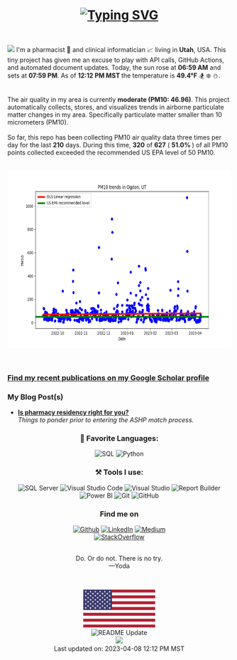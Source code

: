 <h1 align = "center">
<a href="https://git.io/typing-svg"><img src="https://readme-typing-svg.herokuapp.com?font=Fira+Code&size=75&duration=1500&pause=600&color=0CE82B&background=000000EE&center=true&vCenter=true&multiline=true&width=1920&height=384&lines=Hello+there!;My+name+is+Clayton+Hamilton%2C+PharmD;Welcome+to+my+README" alt="Typing SVG" /></a>
</h1>
<br>
<p><img src="https://github.com/claytonjhamilton/claytonjhamilton/blob/main/images/waving_hand.gif" width="18px">
I'm a pharmacist 💊 and clinical informatician 📈 living in <b>Utah</b>, USA. 
This tiny project has given me an excuse to play with API calls, GitHub Actions, and automated document updates. 
Today, the sun rose at <b>06:59 AM</b> and sets at <b>07:59 PM</b>. 
As of <b>12:12 PM MST </b> the temperature is <b>49.4°F</b> 🏂 ❄️ ⛄.</p>
<br>
The air quality in my area is currently <b>moderate (PM10: 46.96)</b>. This project automatically collects, stores, and visualizes trends in airborne particulate 
matter changes in my area. Specifically particulate matter smaller than 10 micrometers (PM10).
<br>
<br>
So far, this repo has been collecting PM10 air quality data three times per day for the last <b>210</b> days.
During this time, <b>320</b> of <b>627</b> ( <b>51.0% </b>) of all PM10 points collected
exceeded the recommended US EPA level of 50 PM10.
<br>
<br>
<p align="center">
  <img src="PM10_plot.png" width="600" height="400">
</p>
<br>
</p>
<h3><a href="https://scholar.google.com/citations?hl=en&user=53-926AAAAAJ&view_op=list_works&sortby=pubdate"><b>Find my recent publications on my Google Scholar profile</b></a></h3>
<h3>My Blog Post(s)</h3>
<ul>
  <li><a href="https://clayton-hamilton.medium.com/is-a-pharmacy-residency-right-for-you-9660f6e35fcb"><b>Is pharmacy residency right for you?</b></a><br/><i>Things to ponder prior to entering the ASHP match process.</i></li>
</ul>
<h3 align="center">📄 Favorite Languages:</h3>
<p align="center">
<a target="_blank"><img alt="SQL" src="https://img.shields.io/badge/-SQL-%2312100E.svg?logo=microsoft-sql-server&logoColor=red&style=for-the-badge"/></a> 
<a target="_blank"><img alt="Python" src="https://img.shields.io/badge/Python-%2312100E.svg?logo=python&style=for-the-badge&logoColor=yellow"/></a> 
</p>
<h3 align="center">⚒ Tools I use:</h3>
<p align="center">
<a target="_blank"><img alt="SQL Server" src="https://img.shields.io/badge/Microsoft%20SQL%20Server-%2312100E.svg?logo=microsoft-sql-server&logoColor=red&style=for-the-badge"/></a> 
<a target="_blank"><img alt="Visual Studio Code" src="https://img.shields.io/badge/Visual%20Studio%20Code-%2312100E.svg?logo=visual-studio-code&style=for-the-badge&logoColor=blue"/></a> 
<a target="_blank"><img alt="Visual Studio" src="https://img.shields.io/badge/Visual%20Studio-%2312100E.svg?logo=visual-studio&style=for-the-badge&logoColor=purple"/></a> 
<a target="_blank"><img alt="Report Builder" src="https://img.shields.io/badge/Report%20Builder-%2312100E.svg?logo=Power%20BI&logoColor=red&style=for-the-badge"/></a> 
<a target="_blank"><img alt="Power BI" src="https://img.shields.io/badge/PowerBI-black?logo=Power%20BI&logoColor=yellow&style=for-the-badge"/></a> 
<a target="_blank"><img alt="Git" src="https://img.shields.io/badge/Git-%2312100E.svg?logo=git&style=for-the-badge"/></a> 
<a target="_blank"><img alt="GitHub" src="https://img.shields.io/badge/GitHub-black?logo=GitHub&style=for-the-badge"/></a> 
</p>
<h3 align="center">Find me on</h3>
<p align="center"><a 
href="https://github.com/claytonjhamilton" target="_blank"><img alt="Github" 
src="https://img.shields.io/badge/GitHub-%2312100E.svg?&style=for-the-badge&logo=Github&logoColor=white" /></a> <a 
href="https://www.linkedin.com/in/clayton-j-hamilton" target="_blank"><img alt="LinkedIn" 
src="https://img.shields.io/badge/linkedin-%2312100E.svg?&style=for-the-badge&logo=linkedin&logoColor=blue" /></a> <a 
href="https://medium.com/@clayton-hamilton" target="_blank"><img alt="Medium" 
src="https://img.shields.io/badge/medium-%2312100E.svg?&style=for-the-badge&logo=medium&logoColor=white" /></a><br><a 
href="https://stackoverflow.com/users/14122375/hamiltonpharmd" target="_blank"><img alt="StackOverflow" 
src="https://stackoverflow-badge.onrender.com/api/StackOverflowBadge/14122375" /></a> 
</p>
<p align="center">
<br>
<text>Do. Or do not. There is no try.<br> —Yoda</text>
</p>
<br>
<p align="center">
  <img alt="centered image" height="85" src="images/us.svg"/>
  <br>
  <img alt="README Update" 
  src="https://github.com/claytonjhamilton/claytonjhamilton/actions/workflows/readme_update.yaml/badge.svg" />
  <br>
  <img src="https://visitor-badge.glitch.me/badge?page_id=claytonjhamilton.claytonjhamilton"/>
  <br>
Last updated on: 2023-04-08 12:12 PM MST
</p>
